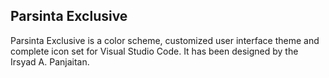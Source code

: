 ## Parsinta Exclusive
Parsinta Exclusive is a color scheme, customized user interface theme and complete icon set for Visual Studio Code. It has been designed by the Irsyad A. Panjaitan.
